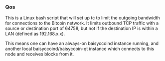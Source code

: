 ### Qos ###

This is a Linux bash script that will set up tc to limit the outgoing bandwidth for connections to the Bitcoin network. It limits outbound TCP traffic with a source or destination port of 64758, but not if the destination IP is within a LAN (defined as 192.168.x.x).

This means one can have an always-on baisyccoind instance running, and another local baisyccoind/baisyccoin-qt instance which connects to this node and receives blocks from it.
